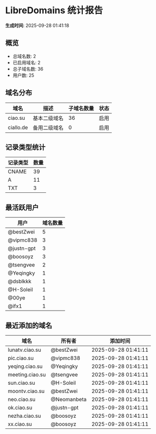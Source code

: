 # LibreDomains 统计报告

**生成时间**: 2025-09-28 01:41:18

## 概览

- 总域名数: 2
- 已启用域名: 2
- 总子域名数: 36
- 用户数: 25

## 域名分布

| 域名 | 描述 | 子域名数量 | 状态 |
|------|------|------------|------|
| ciao.su | 基本二级域名 | 36 | 启用 |
| ciallo.de | 备用二级域名 | 0 | 启用 |

## 记录类型统计

| 记录类型 | 数量 |
|----------|------|
| CNAME | 39 |
| A | 11 |
| TXT | 3 |

## 最活跃用户

| 用户 | 域名数量 |
|------|----------|
| @bestZwei | 5 |
| @vipmc838 | 3 |
| @justn-gpt | 3 |
| @boosoyz | 3 |
| @tsengvee | 2 |
| @Yeqingky | 1 |
| @dsblkkk | 1 |
| @H-Soleil | 1 |
| @00ye | 1 |
| @ifx1 | 1 |

## 最近添加的域名

| 域名 | 所有者 | 添加时间 |
|------|--------|----------|
| lunatv.ciao.su | @bestZwei | 2025-09-28 01:41:11 |
| pic.ciao.su | @vipmc838 | 2025-09-28 01:41:11 |
| yeqing.ciao.su | @Yeqingky | 2025-09-28 01:41:11 |
| meeting.ciao.su | @tsengvee | 2025-09-28 01:41:11 |
| sun.ciao.su | @H-Soleil | 2025-09-28 01:41:11 |
| moontv.ciao.su | @bestZwei | 2025-09-28 01:41:11 |
| neo.ciao.su | @Neomanbeta | 2025-09-28 01:41:11 |
| ok.ciao.su | @justn-gpt | 2025-09-28 01:41:11 |
| nezha.ciao.su | @boosoyz | 2025-09-28 01:41:11 |
| xx.ciao.su | @boosoyz | 2025-09-28 01:41:11 |

